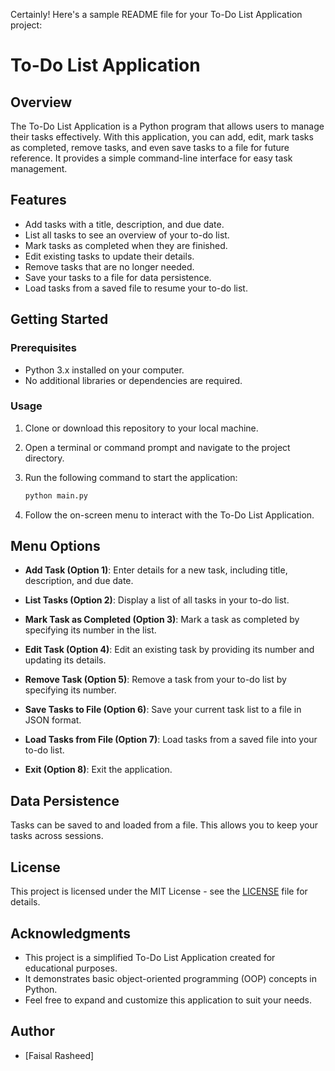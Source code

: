 Certainly! Here's a sample README file for your To-Do List Application project:

# To-Do List Application

## Overview

The To-Do List Application is a Python program that allows users to manage their tasks effectively. With this application, you can add, edit, mark tasks as completed, remove tasks, and even save tasks to a file for future reference. It provides a simple command-line interface for easy task management.

## Features

- Add tasks with a title, description, and due date.
- List all tasks to see an overview of your to-do list.
- Mark tasks as completed when they are finished.
- Edit existing tasks to update their details.
- Remove tasks that are no longer needed.
- Save your tasks to a file for data persistence.
- Load tasks from a saved file to resume your to-do list.

## Getting Started

### Prerequisites

- Python 3.x installed on your computer.
- No additional libraries or dependencies are required.

### Usage

1. Clone or download this repository to your local machine.

2. Open a terminal or command prompt and navigate to the project directory.

3. Run the following command to start the application:

   ```bash
   python main.py
   ```

4. Follow the on-screen menu to interact with the To-Do List Application.

## Menu Options

- **Add Task (Option 1)**: Enter details for a new task, including title, description, and due date.

- **List Tasks (Option 2)**: Display a list of all tasks in your to-do list.

- **Mark Task as Completed (Option 3)**: Mark a task as completed by specifying its number in the list.

- **Edit Task (Option 4)**: Edit an existing task by providing its number and updating its details.

- **Remove Task (Option 5)**: Remove a task from your to-do list by specifying its number.

- **Save Tasks to File (Option 6)**: Save your current task list to a file in JSON format.

- **Load Tasks from File (Option 7)**: Load tasks from a saved file into your to-do list.

- **Exit (Option 8)**: Exit the application.

## Data Persistence

Tasks can be saved to and loaded from a file. This allows you to keep your tasks across sessions.

## License

This project is licensed under the MIT License - see the [LICENSE](LICENSE) file for details.

## Acknowledgments

- This project is a simplified To-Do List Application created for educational purposes.
- It demonstrates basic object-oriented programming (OOP) concepts in Python.
- Feel free to expand and customize this application to suit your needs.

## Author

- [Faisal Rasheed]
